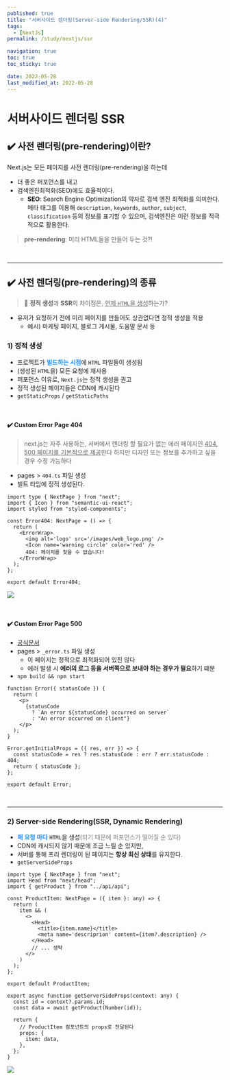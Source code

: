 ```yaml
---
published: true
title: "서버사이드 렌더링(Server-side Rendering/SSR)(4)"
tags:
  - [NextJs]
permalink: /study/nextjs/ssr

navigation: true
toc: true
toc_sticky: true

date: 2022-05-28
last_modified_at: 2022-05-28
---
```


# 서버사이드 렌더링 SSR

## ✔️ 사전 렌더링(pre-rendering)이란?

Next.js는 모든 페이지를 사전 렌더링(pre-rendering)을 하는데

- 더 좋은 퍼포먼스를 내고
- 검색엔진최적화(SEO)에도 효율적이다.
  - **SEO**: Search Engine Optimization의 약자로 검색 엔진 최적화를 의미한다.
    메타 태그를 이용해 `description`, `keywords`, `author`, `subject`, `classification` 등의 정보를 표기할 수 있으며, 검색엔진은 이런 정보를 적극적으로 활용한다.

> **pre-rendering**: 미리 HTML들을 만들어 두는 것?!

<br />

---

## ✔️ 사전 렌더링(pre-rendering)의 종류

> 📌 **정적 생성**과 **SSR**의 차이점은, <u>언제 `HTML`을 생성</u>하는가?

- 유저가 요청하기 전에 미리 페이지를 만들어도 상관없다면 정적 생성을 적용
  - 예시) 마케팅 페이지, 블로그 게시물, 도움말 문서 등

### 1) 정적 생성

- 프로젝트가 <span style='color:dodgerblue'>**빌드하는 시점**</span>에 `HTML` 파일들이 생성됨
- (생성된 `HTML`을) 모든 요청에 재사용
- 퍼포먼스 이유로, `Next.js`는 정적 생성을 권고
- 정적 생성된 페이지들은 CDN에 캐시된다
- `getStaticProps` / `getStaticPaths`

<br />

#### ✔️ Custom Error Page 404

> next.js는 자주 사용하는, 서버에서 렌더링 할 필요가 없는
> 에러 페이지인 <u>404, 500 페이지를 기본적으로 제공</u>한다
> 하지만 디자인 또는 정보를 추가하고 싶을 경우 수정 가능하다

- pages > `404.ts` 파일 생성
- 빌트 타임에 정적 생성된다.

```tsx
import type { NextPage } from "next";
import { Icon } from "semantic-ui-react";
import styled from "styled-components";

const Error404: NextPage = () => {
  return (
    <ErrorWrap>
      <img alt='logo' src='/images/web_logo.png' />
      <Icon name='warning circle' color='red' />
      404: 페이지를 찾을 수 없습니다!
    </ErrorWrap>
  );
};

export default Error404;
```

![](https://images.velog.io/images/april_5/post/8ffede60-2c12-4a53-8922-af98083e7978/image.png)

<br />

#### ✔️ Custom Error Page 500

- [공식문서](https://nextjs.org/docs/advanced-features/custom-error-page#500-page)
- pages > `_error.ts` 파일 생성
  - 이 페이지는 정적으로 최적화되어 있진 않다
  - 에러 발생 시 **에러의 로그 등을 서버쪽으로 보내야 하는 경우가 필요**하기 떄문
- `npm build && npm start`

```tsx
function Error({ statusCode }) {
  return (
    <p>
      {statusCode
        ? `An error ${statusCode} occurred on server`
        : "An error occurred on client"}
    </p>
  );
}

Error.getInitialProps = ({ res, err }) => {
  const statusCode = res ? res.statusCode : err ? err.statusCode : 404;
  return { statusCode };
};

export default Error;
```

<br />

---

### 2) Server-side Rendering(SSR, Dynamic Rendering)

- <span style='color:dodgerblue'>**매 요청 마다**</span> `HTML`을 생성<span style='color:grey'>(되기 때문에 퍼포먼스가 떨어질 순 있다)</span>
- CDN에 캐시되지 않기 때문에 조금 느릴 순 있지만,
- 서버를 통해 프리 렌더링이 된 페이지는 **항상 최신 상태**를 유지한다.
- `getServerSideProps`

```tsx
import type { NextPage } from "next";
import Head from "next/head";
import { getProduct } from "../api/api";

const ProductItem: NextPage = ({ item }: any) => {
  return (
    item && (
      <>
        <Head>
          <title>{item.name}</title>
          <meta name='descriprion' content={item?.description} />
        </Head>
        // ... 생략
      </>
    )
  );
};

export default ProductItem;

export async function getServerSideProps(context: any) {
  const id = context?.params.id;
  const data = await getProduct(Number(id));

  return {
    // ProductItem 컴포넌트의 props로 전달된다
    props: {
      item: data,
    },
  };
}
```

![](https://images.velog.io/images/april_5/post/7edadef1-0dcf-48cc-866e-4ce90e535608/image.png)

<br />
